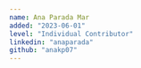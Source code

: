 ```yaml
---
name: Ana Parada Mar
added: "2023-06-01"
level: "Individual Contributor"
linkedin: "anaparada"
github: "anakp07"
---
```

